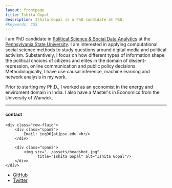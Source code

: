 ```yaml
---
layout: frontpage
title: Ishita Gopal
description: Ishita Gopal is a PhD candidate at PSU. 
#keywords: CSS
---
```


I am PhD candidate in <u>Political Science & Social Data Analytics</u> at the <u>Pennsylvania State University</u>. I am interested in applying computational social science methods to study questions around digital media and political activism. Substantively, I focus on how different types of information shape the political choices of citizens and elites in the domain of dissent-repression, online communication and public policy decisions. Methodologically, I have use causal inference, machine learning and network analysis in my work. 

Prior to starting my Ph.D., I worked as an economist in the energy and enviroment domain in India. I also have a Master's in Economics from the University of Warwick. 

<!--[curriculum vitae ![CV as pdf]({{ BASE_PATH }}/pages/icons16/pdf-icon.png)]({{ BASE_PATH }}/assets/CV.pdf)<br/>-->


---


<div class="container">
<h4><a name="contact"></a>contact</h4>

    <div class="row-fluid">
        <div class="span5">
            Email: iug96[at]psu.edu <br/>
        </div>

        <div class="span2">
            <img src="../assets/headshot.jpg"
                  title="Ishita Gopal" alt="Ishita Gopal"/>
        </div>
    </div>
</div>


<div class="navbar">
  <div class="navbar-inner">
      <ul class="nav">
          <li><a href="https://github.com/IshitaGopal">GitHub</a></li>
          <li><a href="https://twitter.com/izzigopal">Twitter </a></li>
      </ul>
  </div>
</div>
